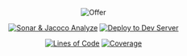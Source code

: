 <div align="center">

![Offer](https://github.com/price-offer/offer-be/assets/55920132/c731a6d2-12b4-49fa-a3cd-913cd61c3aea)

[![Sonar & Jacoco Analyze](https://github.com/price-offer/offer-be/actions/workflows/static-analyze.yaml/badge.svg)](https://github.com/price-offer/offer-be/actions/workflows/static-analyze.yaml)
[![Deploy to Dev Server](https://github.com/price-offer/offer-be/actions/workflows/deploy-dev.yaml/badge.svg)](https://github.com/price-offer/offer-be/actions/workflows/deploy-dev.yaml)

[![Lines of Code](https://sonarcloud.io/api/project_badges/measure?project=price-offer_offer-be-2023&metric=ncloc)](https://sonarcloud.io/summary/new_code?id=price-offer_offer-be-2023)
[![Coverage](https://sonarcloud.io/api/project_badges/measure?project=price-offer_offer-be-2023&metric=coverage)](https://sonarcloud.io/summary/new_code?id=price-offer_offer-be-2023)

</div>